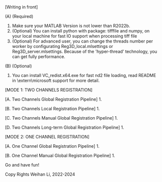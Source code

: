 [Writing in front]

(A) (Required)
1. Make sure your MATLAB Version is not lower than R2022b.
2. (Optional) You can install python with package: tifffile and numpy, on your local machine for fast IO support when processing tiff file
3. (Optional) For advanced user, you can change the threads number per worker by configurating Reg3D_local.mlsettings or Reg3D_server.mlsettings. Because of the 'hyper-thread' technology, you can get fully performance. 

(B) (Optional) 
1. You can install VC_redist.x64.exe for fast nd2 file loading, read README in \extern\microsoft support for more detail.


[MODE 1: TWO CHANNELS REGISTRATION]

[A. Two Channels Global Registration Pipeline]
1. 

[B. Two Channels Local Registration Pipeline]
1. 

[C. Two Channels Manual Global Registration Pipeline]
1. 

[D. Two Channels Long-term Global Registration Pipeline]
1. 

[MODE 2: ONE CHANNEL REGISTRATION]

[A. One Channel Global Registration Pipeline]
1. 

[B. One Channel Manual Global Registration Pipeline]
1. 


Go and have fun!

Copy Rights
Weihan Li, 2022-2024